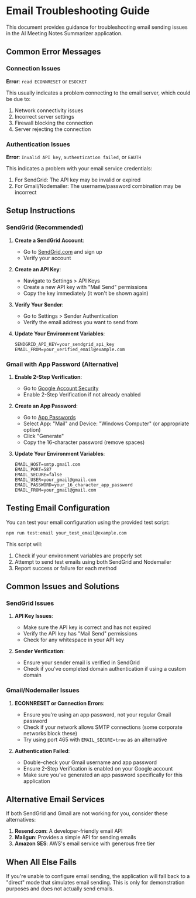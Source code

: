# Email Troubleshooting Guide

This document provides guidance for troubleshooting email sending issues in the AI Meeting Notes Summarizer application.

## Common Error Messages

### Connection Issues

**Error**: `read ECONNRESET` or `ESOCKET`

This usually indicates a problem connecting to the email server, which could be due to:
1. Network connectivity issues
2. Incorrect server settings
3. Firewall blocking the connection
4. Server rejecting the connection

### Authentication Issues

**Error**: `Invalid API key`, `authentication failed`, or `EAUTH`

This indicates a problem with your email service credentials:
1. For SendGrid: The API key may be invalid or expired
2. For Gmail/Nodemailer: The username/password combination may be incorrect

## Setup Instructions

### SendGrid (Recommended)

1. **Create a SendGrid Account**:
   - Go to [SendGrid.com](https://sendgrid.com/) and sign up
   - Verify your account

2. **Create an API Key**:
   - Navigate to Settings > API Keys
   - Create a new API key with "Mail Send" permissions
   - Copy the key immediately (it won't be shown again)

3. **Verify Your Sender**:
   - Go to Settings > Sender Authentication
   - Verify the email address you want to send from

4. **Update Your Environment Variables**:
   ```
   SENDGRID_API_KEY=your_sendgrid_api_key
   EMAIL_FROM=your_verified_email@example.com
   ```

### Gmail with App Password (Alternative)

1. **Enable 2-Step Verification**:
   - Go to [Google Account Security](https://myaccount.google.com/security)
   - Enable 2-Step Verification if not already enabled

2. **Create an App Password**:
   - Go to [App Passwords](https://myaccount.google.com/apppasswords)
   - Select App: "Mail" and Device: "Windows Computer" (or appropriate option)
   - Click "Generate"
   - Copy the 16-character password (remove spaces)

3. **Update Your Environment Variables**:
   ```
   EMAIL_HOST=smtp.gmail.com
   EMAIL_PORT=587
   EMAIL_SECURE=false
   EMAIL_USER=your_gmail@gmail.com
   EMAIL_PASSWORD=your_16_character_app_password
   EMAIL_FROM=your_gmail@gmail.com
   ```

## Testing Email Configuration

You can test your email configuration using the provided test script:

```bash
npm run test:email your_test_email@example.com
```

This script will:
1. Check if your environment variables are properly set
2. Attempt to send test emails using both SendGrid and Nodemailer
3. Report success or failure for each method

## Common Issues and Solutions

### SendGrid Issues

1. **API Key Issues**:
   - Make sure the API key is correct and has not expired
   - Verify the API key has "Mail Send" permissions
   - Check for any whitespace in your API key

2. **Sender Verification**:
   - Ensure your sender email is verified in SendGrid
   - Check if you've completed domain authentication if using a custom domain

### Gmail/Nodemailer Issues

1. **ECONNRESET or Connection Errors**:
   - Ensure you're using an app password, not your regular Gmail password
   - Check if your network allows SMTP connections (some corporate networks block these)
   - Try using port 465 with `EMAIL_SECURE=true` as an alternative

2. **Authentication Failed**:
   - Double-check your Gmail username and app password
   - Ensure 2-Step Verification is enabled on your Google account
   - Make sure you've generated an app password specifically for this application

## Alternative Email Services

If both SendGrid and Gmail are not working for you, consider these alternatives:

1. **Resend.com**: A developer-friendly email API
2. **Mailgun**: Provides a simple API for sending emails
3. **Amazon SES**: AWS's email service with generous free tier

## When All Else Fails

If you're unable to configure email sending, the application will fall back to a "direct" mode that simulates email sending. This is only for demonstration purposes and does not actually send emails.
